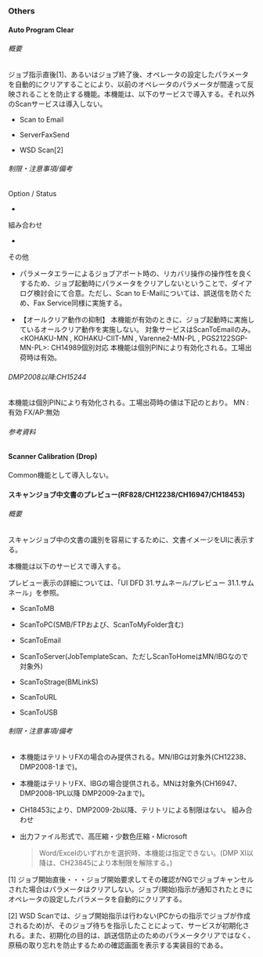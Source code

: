 ### Others

####  Auto Program Clear

###### 概要
ジョブ指示直後[1]、あるいはジョブ終了後、オペレータの設定したパラメータを自動的にクリアすることにより、以前のオペレータのパラメータが間違って反映されることを防止する機能。本機能は、以下のサービスで導入する。それ以外のScanサービスは導入しない。

-   Scan to Email

-   ServerFaxSend

-   WSD Scan[2]

###### 制限・注意事項/備考
Option / Status

-   
組み合わせ

-   
その他

-   パラメータエラーによるジョブアボート時の、リカバリ操作の操作性を良くするため、ジョブ起動時にパラメータをクリアしないということで、ダイアログ検討会にて合意。ただし、Scan
    to E-Mailについては、誤送信を防ぐため、Fax Service同様に実施する。

-   【オールクリア動作の抑制】
本機能が有効のときに、ジョブ起動時に実施しているオールクリア動作を実施しない。
対象サービスはScanToEmailのみ。
&lt;KOHAKU-MN , KOHAKU-CIIT-MN , Varenne2-MN-PL ,
PGS2122SGP-MN-PL&gt;: CH14989個別対応
 本機能は個別PINにより有効化される。工場出荷時は有効。
###### DMP2008以降:CH15244
 本機能は個別PINにより有効化される。工場出荷時の値は下記のとおり。
  MN :有効
  FX/AP:無効

###### 参考資料

####  Scanner Calibration (Drop)

Common機能として導入しない。

####  スキャンジョブ中文書のプレビュー(RF828/CH12238/CH16947/CH18453)

###### 概要

スキャンジョブ中の文書の識別を容易にするために、文書イメージをUIに表示する。

本機能は以下のサービスで導入する。

プレビュー表示の詳細については、「UI DFD 31.サムネール/プレビュー
31.1.サムネール」を参照。

-   ScanToMB

-   ScanToPC(SMB/FTPおよび、ScanToMyFolder含む)

-   ScanToEmail

-   ScanToServer(JobTemplateScan、ただしScanToHomeはMN/IBGなので対象外)

-   ScanToStrage(BMLinkS)

-   ScanToURL

-   ScanToUSB

###### 制限・注意事項/備考

- 本機能はテリトリFXの場合のみ提供される。MN/IBGは対象外(CH12238、DMP2008-1まで)。

-   本機能はテリトリFX、IBGの場合提供される。MNは対象外(CH16947、DMP2008-1PL以降
    DMP2009-2aまで)。

-   CH18453により、DMP2009-2b以降、テリトリによる制限はない。
組み合わせ

-   出力ファイル形式で、高圧縮・少数色圧縮・Microsoft
    > Word/Excelのいずれかを選択時、本機能は指定できない。(DMP
    > XI以降は、CH23845により本制限を解除する。)

[1] ジョブ開始直後・・・ジョブ開始要求してその確認がNGでジョブキャンセルされた場合はパラメータはクリアしない。ジョブ(開始)指示が通知されたときにオペレータの設定したパラメータを自動的にクリアする。

[2] WSD
Scanでは、ジョブ開始指示は行わない(PCからの指示でジョブが作成されるため)が、そのジョブ待ちを指示したことによって、サービスが初期化される。また、初期化の目的は、誤送信防止のためのパラメータクリアではなく、原稿の取り忘れを防止するための確認画面を表示する実装目的である。